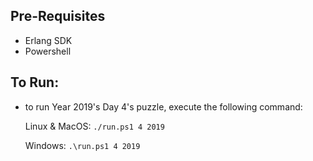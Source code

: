 ## Pre-Requisites
- Erlang SDK
- Powershell

## To Run:
- to run Year 2019's Day 4's puzzle, execute the following command:
  
  Linux & MacOS: `./run.ps1 4 2019`

  Windows: `.\run.ps1 4 2019`
